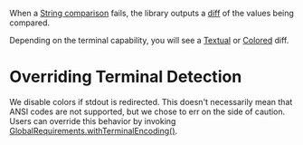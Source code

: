When a [String comparison](https://cowwoc.github.io/requirements.js/3.0.1/docs/api/ObjectVerifier.html#isEqualTo)
fails, the library outputs a [diff](https://en.wikipedia.org/wiki/Diff) of the values being compared.

Depending on the terminal capability, you will see a [Textual](Textual_Diff.md) or [Colored](Colored_Diff.md) diff.

# Overriding Terminal Detection

We disable colors if stdout is redirected. This doesn't necessarily mean that ANSI codes are not supported, but we chose to err on the side of caution.
Users can override this behavior by invoking [GlobalRequirements.withTerminalEncoding()](https://cowwoc.github.io/requirements.js/3.0.1/docs/api/module-GlobalRequirements-GlobalRequirements.html#.withTerminalEncoding).